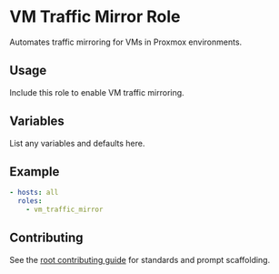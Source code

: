 # VM Traffic Mirror Role

Automates traffic mirroring for VMs in Proxmox environments.

## Usage
Include this role to enable VM traffic mirroring.

## Variables
List any variables and defaults here.

## Example
```yaml
- hosts: all
  roles:
    - vm_traffic_mirror
```

## Contributing
See the [root contributing guide](../../docs/contributing.md) for standards and prompt scaffolding.